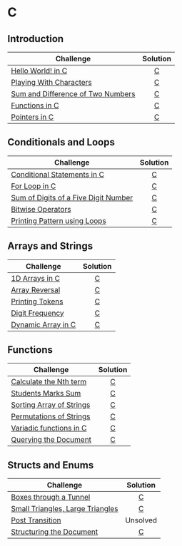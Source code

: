 # C

## Introduction

| Challenge | Solution |
|-|:-:|
| [Hello World! in C](https://www.hackerrank.com/challenges/hello-world-c/problem) | [C](https://github.com/clfm/HackerRank/blob/master/C/Introduction/Hello%20World!%20in%20C/solution.c) |
| [Playing With Characters](https://www.hackerrank.com/challenges/playing-with-characters/problem) | [C](https://github.com/clfm/HackerRank/blob/master/C/Introduction/Playing%20With%20Characters/solution.c) |
| [Sum and Difference of Two Numbers](https://www.hackerrank.com/challenges/sum-numbers-c/problem) | [C](https://github.com/clfm/HackerRank/blob/master/C/Introduction/Sum%20and%20Difference%20of%20Two%20Numbers/solution.c) |
| [Functions in C](https://www.hackerrank.com/challenges/functions-in-c/problem) | [C](https://github.com/clfm/HackerRank/blob/master/C/Introduction/Functions%20in%20C/solution.c) |
| [Pointers in C](https://www.hackerrank.com/challenges/pointer-in-c/problem) | [C](https://github.com/clfm/HackerRank/blob/master/C/Introduction/Pointers%20in%20C/solution.c) |


## Conditionals and Loops

| Challenge | Solution |
|-|:-:|
| [Conditional Statements in C](https://www.hackerrank.com/challenges/conditional-statements-in-c/problem) | [C](https://github.com/clfm/HackerRank/blob/master/C/Conditionals%20and%20Loops/Conditional%20Statements%20in%20C/solution.c) |
| [For Loop in C](https://www.hackerrank.com/challenges/for-loop-in-c/problem) | [C](https://github.com/clfm/HackerRank/blob/master/C/Conditionals%20and%20Loops/For%20Loop%20in%20C/solution.c) |
| [Sum of Digits of a Five Digit Number](https://www.hackerrank.com/challenges/sum-of-digits-of-a-five-digit-number/problem) | [C](https://github.com/clfm/HackerRank/blob/master/C/Conditionals%20and%20Loops/Sum%20of%20Digits%20of%20a%20Five%20Digit%20Number/solution.c) |
| [Bitwise Operators](https://www.hackerrank.com/challenges/bitwise-operators-in-c/problem) | [C](https://github.com/clfm/HackerRank/blob/master/C/Conditionals%20and%20Loops/Bitwise%20Operators/solution.c) |
| [Printing Pattern using Loops](https://www.hackerrank.com/challenges/printing-pattern-2/problem) | [C](https://github.com/clfm/HackerRank/blob/master/C/Conditionals%20and%20Loops/Printing%20Pattern%20using%20Loops/solution.c) |


## Arrays and Strings

| Challenge | Solution |
|-|:-:|
| [1D Arrays in C](https://www.hackerrank.com/challenges/1d-arrays-in-c/problem) | [C](https://github.com/clfm/HackerRank/blob/master/C/Arrays%20and%20Strings/1D%20Arrays%20in%20C/solution.c) |
| [Array Reversal](https://www.hackerrank.com/challenges/reverse-array-c/problem) | [C](https://github.com/clfm/HackerRank/blob/master/C/Arrays%20and%20Strings/Array%20Reversal/solution.c) |
| [Printing Tokens](https://www.hackerrank.com/challenges/printing-tokens-/problem) | [C](https://github.com/clfm/HackerRank/blob/master/C/Arrays%20and%20Strings/Printing%20Tokens/solution.c) |
| [Digit Frequency](https://www.hackerrank.com/challenges/frequency-of-digits-1/problem) | [C](https://github.com/clfm/HackerRank/blob/master/C/Arrays%20and%20Strings/Digit%20Frequency/solution.c) |
| [Dynamic Array in C](https://www.hackerrank.com/challenges/dynamic-array-in-c/problem) | [C](https://github.com/clfm/Programming-Exercises/blob/master/HackerRank/C/Arrays%20and%20Strings/Dynamic%20Array%20in%20C/solution.c) |


## Functions

| Challenge | Solution |
|-|:-:|
| [Calculate the Nth term](https://www.hackerrank.com/challenges/recursion-in-c/problem) | [C](https://github.com/clfm/HackerRank/blob/master/C/Functions/Calculate%20the%20Nth%20term/solution.c) |
| [Students Marks Sum](https://www.hackerrank.com/challenges/students-marks-sum/problem) | [C](https://github.com/clfm/HackerRank/blob/master/C/Functions/Students%20Marks%20Sum/solution.c) |
| [Sorting Array of Strings](https://www.hackerrank.com/challenges/sorting-array-of-strings/problem) | [C](https://github.com/clfm/Programming-Exercises/blob/master/HackerRank/C/Functions/Sorting%20Array%20of%20Strings/solution.c) |
| [Permutations of Strings](https://www.hackerrank.com/challenges/permutations-of-strings/problem) | [C](https://github.com/clfm/HackerRank/blob/master/C/Functions/Variadic%20functions%20in%20C/solution.c) |
| [Variadic functions in C](https://www.hackerrank.com/challenges/variadic-functions-in-c/problem) | [C]([https://github.com/clfm/Programming-Exercises/tree/master/HackerRank/C/Functions/Variadic%20functions%20in%20C) |
| [Querying the Document](https://www.hackerrank.com/challenges/querying-the-document/problem) | [C](https://github.com/clfm/Programming-Exercises/tree/master/HackerRank/C/Functions/Querying%20The%20Document/solution.c) |


## Structs and Enums

| Challenge | Solution |
|-|:-:|
| [Boxes through a Tunnel](https://www.hackerrank.com/challenges/too-high-boxes/problem) | [C](https://github.com/clfm/HackerRank/blob/master/C/Structs%20and%20Enums/Boxes%20through%20a%20Tunnel/solution.c) |
| [Small Triangles, Large Triangles](https://www.hackerrank.com/challenges/small-triangles-large-triangles/problem) | [C](https://github.com/clfm/Programming-Exercises/blob/master/HackerRank/C/Structs%20and%20Enums/Small%20Triangles%2C%20Large%20Triangles/solution.c) |
| [Post Transition](https://www.hackerrank.com/challenges/post-transition/problem) | Unsolved |
| [Structuring the Document](https://www.hackerrank.com/challenges/structuring-the-document/problem) | [C](https://github.com/clfm/Programming-Exercises/blob/master/HackerRank/C/Structs%20and%20Enums/Structuring%20the%20Document/solution.c) |
